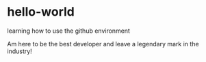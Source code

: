# hello-world
learning how to use the github environment


Am here to be the best developer and leave a legendary mark in the industry!
